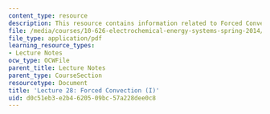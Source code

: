 ```yaml
---
content_type: resource
description: This resource contains information related to Forced Convection (I).
file: /media/courses/10-626-electrochemical-energy-systems-spring-2014/d0c51eb3e2b4620509bc57a228dee0c8_MIT10_626S14_Lec28_ForCon.pdf
file_type: application/pdf
learning_resource_types:
- Lecture Notes
ocw_type: OCWFile
parent_title: Lecture Notes
parent_type: CourseSection
resourcetype: Document
title: 'Lecture 28: Forced Convection (I)'
uid: d0c51eb3-e2b4-6205-09bc-57a228dee0c8
---
```

